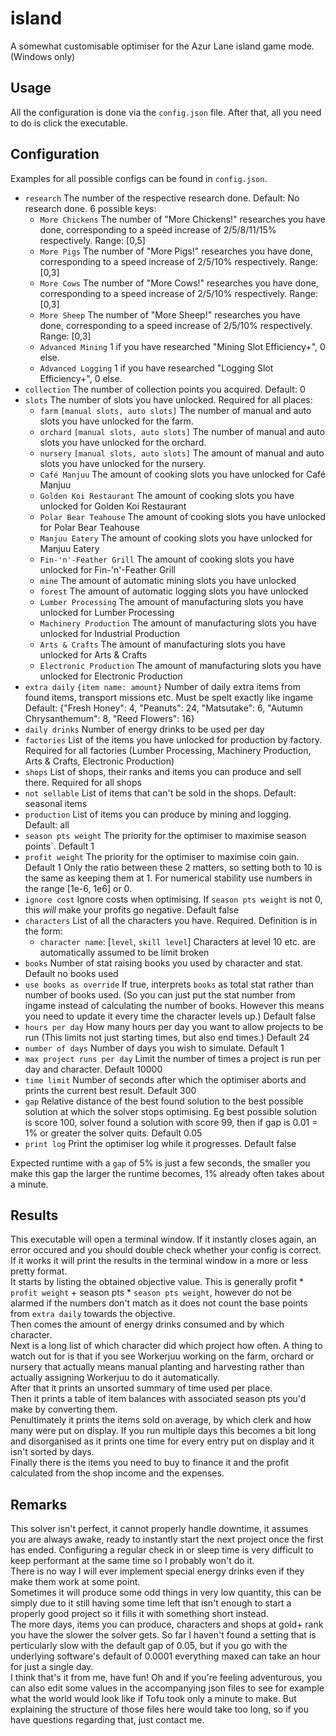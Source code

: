 # island
A somewhat customisable optimiser for the Azur Lane island game mode. (Windows only)

## Usage
All the configuration is done via the `config.json` file.
After that, all you need to do is click the executable.

## Configuration
Examples for all possible configs can be found in `config.json`.
- `research` The number of the respective research done. Default: No research done. 6 possible keys:
  - `More Chickens` The number of "More Chickens!" researches you have done, corresponding to a speed increase of 2/5/8/11/15% respectively. Range: [0,5]
  - `More Pigs` The number of "More Pigs!" researches you have done, corresponding to a speed increase of 2/5/10% respectively. Range: [0,3]
  - `More Cows` The number of "More Cows!" researches you have done, corresponding to a speed increase of 2/5/10% respectively. Range: [0,3]
  - `More Sheep` The number of "More Sheep!" researches you have done, corresponding to a speed increase of 2/5/10% respectively. Range: [0,3]
  - `Advanced Mining` 1 if you have researched "Mining Slot Efficiency+", 0 else.
  - `Advanced Logging` 1 if you have researched "Logging Slot Efficiency+", 0 else.
- `collection` The number of collection points you acquired. Default: 0
- `slots` The number of slots you have unlocked. Required for all places:
  - `farm` `[manual slots, auto slots]` The number of manual and auto slots you have unlocked for the farm.
  - `orchard` `[manual slots, auto slots]` The number of manual and auto slots you have unlocked for the orchard.
  - `nursery` `[manual slots, auto slots]` The amount of manual and auto slots you have unlocked for the nursery.
  - `Café Manjuu` The amount of cooking slots you have unlocked for Café Manjuu
  - `Golden Koi Restaurant` The amount of cooking slots you have unlocked for Golden Koi Restaurant
  - `Polar Bear Teahouse` The amount of cooking slots you have unlocked for Polar Bear Teahouse
  - `Manjuu Eatery` The amount of cooking slots you have unlocked for Manjuu Eatery
  - `Fin-'n'-Feather Grill` The amount of cooking slots you have unlocked for Fin-'n'-Feather Grill
  - `mine` The amount of automatic mining slots you have unlocked
  - `forest` The amount of automatic logging slots you have unlocked
  - `Lumber Processing` The amount of manufacturing slots you have unlocked for Lumber Processing
  - `Machinery Production` The amount of manufacturing slots you have unlocked for Industrial Production
  - `Arts & Crafts` The amount of manufacturing slots you have unlocked for Arts & Crafts
  - `Electronic Production` The amount of manufacturing slots you have unlocked for Electronic Production
- `extra daily` `{item name: amount}` Number of daily extra items from found items, transport missions etc. Must be spelt exactly like ingame
  Default: {"Fresh Honey": 4, "Peanuts": 24, "Matsutake": 6, "Autumn Chrysanthemum": 8, "Reed Flowers": 16}
- `daily drinks` Number of energy drinks to be used per day
- `factories` List of the items you have unlocked for production by factory. Required for all factories (Lumber Processing, Machinery Production, Arts & Crafts, Electronic Production)
- `shops` List of shops, their ranks and items you can produce and sell there. Required for all shops
- `not sellable` List of items that can't be sold in the shops. Default: seasonal items
- `production` List of items you can produce by mining and logging. Default: all
- `season pts weight` The priority for the optimiser to maximise season points`. Default 1
- `profit weight` The priority for the optimiser to maximise coin gain. Default 1
  Only the ratio between these 2 matters, so setting both to 10 is the same as keeping them at 1. For numerical stability use numbers in the range [1e-6, 1e6] or 0.
- `ignore cost` Ignore costs when optimising. If `season pts weight` is not 0, this *will* make your profits go negative. Default false
- `characters` List of all the characters you have. Required. Definition is in the form:
  - `character name`: [`level`, `skill level`] Characters at level 10 etc. are automatically assumed to be limit broken
- `books` Number of stat raising books you used by character and stat. Default no books used
- `use books as override` If true, interprets `books` as total stat rather than number of books used. (So you can just put the stat number from ingame instead of calculating the number of books. However this means you need to update it every time the character levels up.) Default false
- `hours per day` How many hours per day you want to allow projects to be run (This limits not just starting times, but also end times.) Default 24
- `number of days` Number of days you wish to simulate. Default 1
- `max project runs per day` Limit the number of times a project is run per day and character. Default 10000
- `time limit` Number of seconds after which the optimiser aborts and prints the current best result. Default 300
- `gap` Relative distance of the best found solution to the best possible solution at which the solver stops optimising. Eg best possible solution is score 100, solver found a solution with score 99, then if gap is 0.01 = 1% or greater the solver quits. Default 0.05
- `print log` Print the optimiser log while it progresses. Default false

Expected runtime with a `gap` of 5% is just a few seconds, the smaller you make this gap the larger the runtime becomes, 1% already often takes about a minute.

## Results
This executable will open a terminal window. If it instantly closes again, an error occured and you should double check whether your config is correct.\
If it works it will print the results in the terminal window in a more or less pretty format.\
It starts by listing the obtained objective value. This is generally profit * `profit weight` + season pts * `season pts weight`, however do not be alarmed if the numbers don't match as it does not count the base points from `extra daily` towards the objective.\
Then comes the amount of energy drinks consumed and by which character.\
Next is a long list of which character did which project how often. A thing to watch out for is that if you see Workerjuu working on the farm, orchard or nursery that actually means manual planting and harvesting rather than actually assigning Workerjuu to do it automatically.\
After that it prints an unsorted summary of time used per place.\
Then it prints a table of item balances with associated season pts you'd make by converting them.\
Penultimately it prints the items sold on average, by which clerk and how many were put on display. If you run multiple days this becomes a bit long and disorganised as it prints one time for every entry put on display and it isn't sorted by days.\
Finally there is the items you need to buy to finance it and the profit calculated from the shop income and the expenses.

## Remarks
This solver isn't perfect, it cannot properly handle downtime, it assumes you are always awake, ready to instantly start the next project once the first has ended. Configuring a regular check in or sleep time is very difficult to keep performant at the same time so I probably won't do it.\
There is no way I will ever implement special energy drinks even if they make them work at some point.\
Sometimes it will produce some odd things in very low quantity, this can be simply due to it still having some time left that isn't enough to start a properly good project so it fills it with something short instead.\
The more days, items you can produce, characters and shops at gold+ rank you have the slower the solver gets. So far I haven't found a setting that is perticularly slow with the default gap of 0.05, but if you go with the underlying software's default of 0.0001 everything maxed can take an hour for just a single day.\
I think that's it from me, have fun! Oh and if you're feeling adventurous, you can also edit some values in the accompanying json files to see for example what the world would look like if Tofu took only a minute to make. But explaining the structure of those files here would take too long, so if you have questions regarding that, just contact me.
